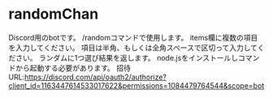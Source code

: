 # randomChan
Discord用のbotです。
/randomコマンドで使用します。
items欄に複数の項目を入力してください。
項目は半角、もしくは全角スペースで区切って入力してください。
ランダムに1つ選び結果を返します。
node.jsをインストールしコマンドから起動する必要があります。
招待URL:https://discord.com/api/oauth2/authorize?client_id=1163447614533017622&permissions=1084479764544&scope=bot
